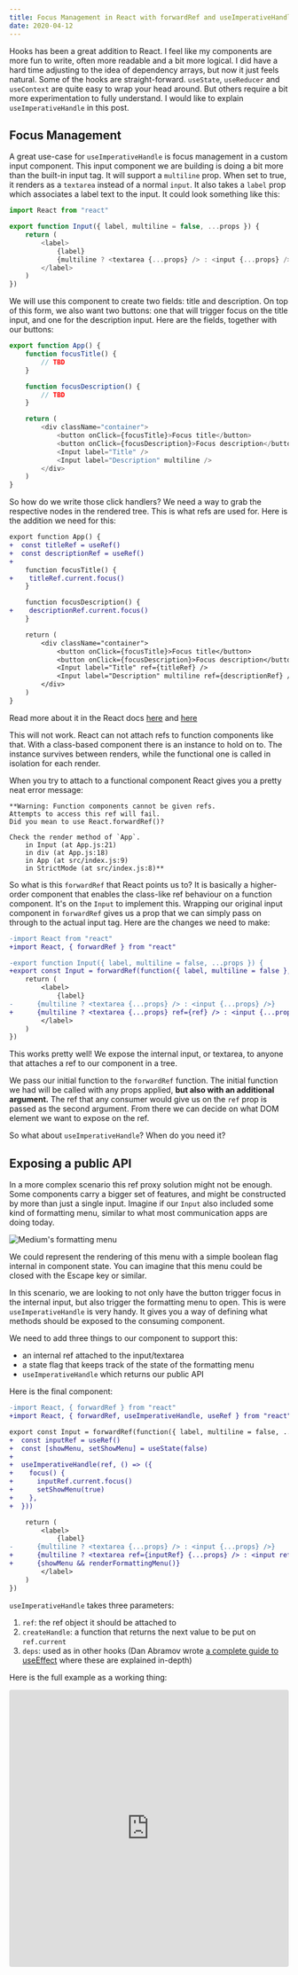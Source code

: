 ```yaml
---
title: Focus Management in React with forwardRef and useImperativeHandle
date: 2020-04-12
---
```


Hooks has been a great addition to React. I feel like my components are more fun to write, often more readable and a bit more logical. I did have a hard time adjusting to the idea of dependency arrays, but now it just feels natural. Some of the hooks are straight-forward. `useState`, `useReducer` and `useContext` are quite easy to wrap your head around. But others require a bit more experimentation to fully understand. I would like to explain `useImperativeHandle` in this post.

## Focus Management

A great use-case for `useImperativeHandle` is focus management in a custom input component. This input component we are building is doing a bit more than the built-in input tag. It will support a `multiline` prop. When set to true, it renders as a `textarea` instead of a normal `input`. It also takes a `label` prop which associates a label text to the input. It could look something like this:

```js
import React from "react"

export function Input({ label, multiline = false, ...props }) {
	return (
		<label>
			{label}
			{multiline ? <textarea {...props} /> : <input {...props} />}
		</label>
	)
})
```

We will use this component to create two fields: title and description. On top of this form, we also want two buttons: one that will trigger focus on the title input, and one for the description input. Here are the fields, together with our buttons:

```js
export function App() {
	function focusTitle() {
		// TBD
	}

	function focusDescription() {
		// TBD
	}

	return (
		<div className="container">
			<button onClick={focusTitle}>Focus title</button>
			<button onClick={focusDescription}>Focus description</button>
			<Input label="Title" />
			<Input label="Description" multiline />
		</div>
	)
}
```

So how do we write those click handlers? We need a way to grab the respective nodes in the rendered tree. This is what refs are used for. Here is the addition we need for this:

```diff
export function App() {
+  const titleRef = useRef()
+  const descriptionRef = useRef()
+
	function focusTitle() {
+    titleRef.current.focus()
	}

	function focusDescription() {
+    descriptionRef.current.focus()
	}

	return (
		<div className="container">
			<button onClick={focusTitle}>Focus title</button>
			<button onClick={focusDescription}>Focus description</button>
			<Input label="Title" ref={titleRef} />
			<Input label="Description" multiline ref={descriptionRef} />
		</div>
	)
}
```

Read more about it in the React docs [here](https://reactjs.org/docs/refs-and-the-dom.html) and [here](https://reactjs.org/docs/hooks-reference.html#useref)

This will not work. React can not attach refs to function components like that. With a class-based component there is an instance to hold on to. The instance survives between renders, while the functional one is called in isolation for each render.

When you try to attach to a functional component React gives you a pretty neat error message:

```
**Warning: Function components cannot be given refs.
Attempts to access this ref will fail.
Did you mean to use React.forwardRef()?

Check the render method of `App`.
    in Input (at App.js:21)
    in div (at App.js:18)
    in App (at src/index.js:9)
    in StrictMode (at src/index.js:8)**
```

So what is this `forwardRef` that React points us to? It is basically a higher-order component that enables the class-like ref behaviour on a function component. It's on the `Input` to implement this. Wrapping our original input component in `forwardRef` gives us a prop that we can simply pass on through to the actual input tag. Here are the changes we need to make:

```diff
-import React from "react"
+import React, { forwardRef } from "react"

-export function Input({ label, multiline = false, ...props }) {
+export const Input = forwardRef(function({ label, multiline = false }, ref) {
	return (
		<label>
			{label}
-      {multiline ? <textarea {...props} /> : <input {...props} />}
+      {multiline ? <textarea {...props} ref={ref} /> : <input {...props} ref={ref} />}
		</label>
	)
})
```

This works pretty well! We expose the internal input, or textarea, to anyone that attaches a ref to our component in a tree.

We pass our initial function to the `forwardRef` function. The initial function we had will be called with any props applied, **but also with an additional argument.** The ref that any consumer would give us on the `ref` prop is passed as the second argument. From there we can decide on what DOM element we want to expose on the ref.

So what about `useImperativeHandle`? When do you need it?

## Exposing a public API

In a more complex scenario this ref proxy solution might not be enough. Some components carry a bigger set of features, and might be constructed by more than just a single input. Imagine if our `Input` also included some kind of formatting menu, similar to what most communication apps are doing today.

![Medium's formatting menu](formatting_menu.png)

We could represent the rendering of this menu with a simple boolean flag internal in component state. You can imagine that this menu could be closed with the Escape key or similar.

In this scenario, we are looking to not only have the button trigger focus in the internal input, but also trigger the formatting menu to open. This is were `useImperativeHandle` is very handy. It gives you a way of defining what methods should be exposed to the consuming component.

We need to add three things to our component to support this:

- an internal ref attached to the input/textarea
- a state flag that keeps track of the state of the formatting menu
- `useImperativeHandle` which returns our public API

Here is the final component:

```diff
-import React, { forwardRef } from "react"
+import React, { forwardRef, useImperativeHandle, useRef } from "react"

export const Input = forwardRef(function({ label, multiline = false, ...props }, ref) {
+  const inputRef = useRef()
+  const [showMenu, setShowMenu] = useState(false)
+
+  useImperativeHandle(ref, () => ({
+    focus() {
+      inputRef.current.focus()
+      setShowMenu(true)
+    },
+  }))

	return (
		<label>
			{label}
-      {multiline ? <textarea {...props} /> : <input {...props} />}
+      {multiline ? <textarea ref={inputRef} {...props} /> : <input ref={inputRef} {...props} />}
+      {showMenu && renderFormattingMenu()} 
		</label>
	)
})
```

`useImperativeHandle` takes three parameters:

1. `ref`: the ref object it should be attached to
2. `createHandle`: a function that returns the next value to be put on `ref.current`
3. `deps`: used as in other hooks (Dan Abramov wrote [a complete guide to useEffect](https://overreacted.io/a-complete-guide-to-useeffect/) where these are explained in-depth)

Here is the full example as a working thing:

<iframe
     src="https://codesandbox.io/embed/useimperativehandle-m11lz?fontsize=14&hidenavigation=1&theme=dark"
     style="width:100%; height:500px; border:0; border-radius: 4px; overflow:hidden;"
     title="useImperativeHandle"
     allow="geolocation; microphone; camera; midi; vr; accelerometer; gyroscope; payment; ambient-light-sensor; encrypted-media; usb"
     sandbox="allow-modals allow-forms allow-popups allow-scripts allow-same-origin"
   ></iframe>
